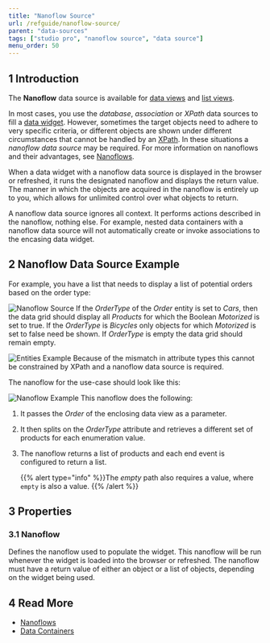 ```yaml
---
title: "Nanoflow Source"
url: /refguide/nanoflow-source/
parent: "data-sources"
tags: ["studio pro", "nanoflow source", "data source"]
menu_order: 50
---
```


## 1 Introduction

The **Nanoflow** data source is available for [data views](data-view) and [list views](list-view). 

In most cases, you use the *database*, *association* or *XPath* data sources to fill a [data widget](data-widgets). However, sometimes the target objects need to adhere to very specific criteria, or different objects are shown under different circumstances that cannot be handled by an [XPath](xpath-constraints). In these situations a *nanoflow data source* may be required. For more information on nanoflows and their advantages, see [Nanoflows](nanoflows).

When a data widget with a nanoflow data source is displayed in the browser or refreshed, it runs the designated nanoflow and displays the return value. The manner in which the objects are acquired in the nanoflow is entirely up to you, which allows for unlimited control over what objects to return.

A nanoflow data source ignores all context. It performs actions described in the nanoflow, nothing else. For example, nested data containers with a nanoflow data source will not automatically create or invoke associations to the encasing data widget.

## 2 Nanoflow Data Source Example

For example, you have a list that needs to display a list of potential orders based on the order type:

![Nanoflow Source](attachments/data-widgets/nanoflow-source.png)
If the *OrderType* of the *Order* entity is set to *Cars*, then the data grid should display all *Products* for which the Boolean *Motorized* is set to true. If the *OrderType* is *Bicycles* only objects for which *Motorized* is set to false need be shown. If *OrderType* is empty the data grid should remain empty.

![Entities Example](attachments/data-widgets/entities-example.jpg)
Because of the mismatch in attribute types this cannot be constrained by XPath and a nanoflow data source is required. 

The nanoflow for the use-case should look like this:

![Nanoflow Example](attachments/data-widgets/microflow-nanoflow-example.jpg)
This nanoflow does the following:

1. It passes the *Order* of the enclosing data view as a parameter. 

2. It then splits on the *OrderType* attribute and retrieves a different set of products for each enumeration value. 

3. The nanoflow returns a list of products and each end event is configured to return a list. 

    {{% alert type="info" %}}The *empty* path also requires a value, where `empty` is also a value.
    {{% /alert %}}

## 3 Properties

###  3.1 Nanoflow

Defines the nanoflow used to populate the widget. This nanoflow will be run whenever the widget is loaded into the browser or refreshed. The nanoflow must have a return value of either an object or a list of objects, depending on the widget being used.

## 4 Read More

* [Nanoflows](nanoflows)
* [Data Containers](data-widgets)